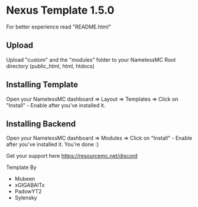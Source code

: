 # Nexus Template 1.5.0

For better experience read "README.html"

## Upload
Upload "custom" and the "modules" folder to your NamelessMC Root directory (public_html, html, htdocs)

## Installing Template
Open your NamelessMC dashboard => Layout => Templates => Click on "Install" - Enable after you've installed it.

## Installing Backend
Open your NamelessMC dashboard => Modules => Click on "Install" - Enable after you've installed it. You're done :)

Get your support here https://resourcemc.net/discord

Template By
* Mubeen
* xGIGABAITx
* PadowYT2
* Sylensky
